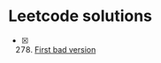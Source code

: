 # Leetcode solutions

- [x] 278. [First bad version](src/main/java/com/arpan/leetcode/firstbadversion)

